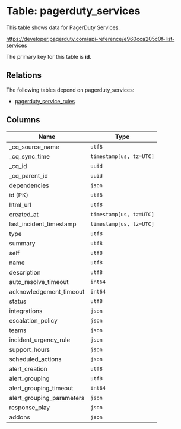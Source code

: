 # Table: pagerduty_services

This table shows data for PagerDuty Services.

https://developer.pagerduty.com/api-reference/e960cca205c0f-list-services

The primary key for this table is **id**.

## Relations

The following tables depend on pagerduty_services:
  - [pagerduty_service_rules](pagerduty_service_rules)

## Columns

| Name          | Type          |
| ------------- | ------------- |
|_cq_source_name|`utf8`|
|_cq_sync_time|`timestamp[us, tz=UTC]`|
|_cq_id|`uuid`|
|_cq_parent_id|`uuid`|
|dependencies|`json`|
|id (PK)|`utf8`|
|html_url|`utf8`|
|created_at|`timestamp[us, tz=UTC]`|
|last_incident_timestamp|`timestamp[us, tz=UTC]`|
|type|`utf8`|
|summary|`utf8`|
|self|`utf8`|
|name|`utf8`|
|description|`utf8`|
|auto_resolve_timeout|`int64`|
|acknowledgement_timeout|`int64`|
|status|`utf8`|
|integrations|`json`|
|escalation_policy|`json`|
|teams|`json`|
|incident_urgency_rule|`json`|
|support_hours|`json`|
|scheduled_actions|`json`|
|alert_creation|`utf8`|
|alert_grouping|`utf8`|
|alert_grouping_timeout|`int64`|
|alert_grouping_parameters|`json`|
|response_play|`json`|
|addons|`json`|